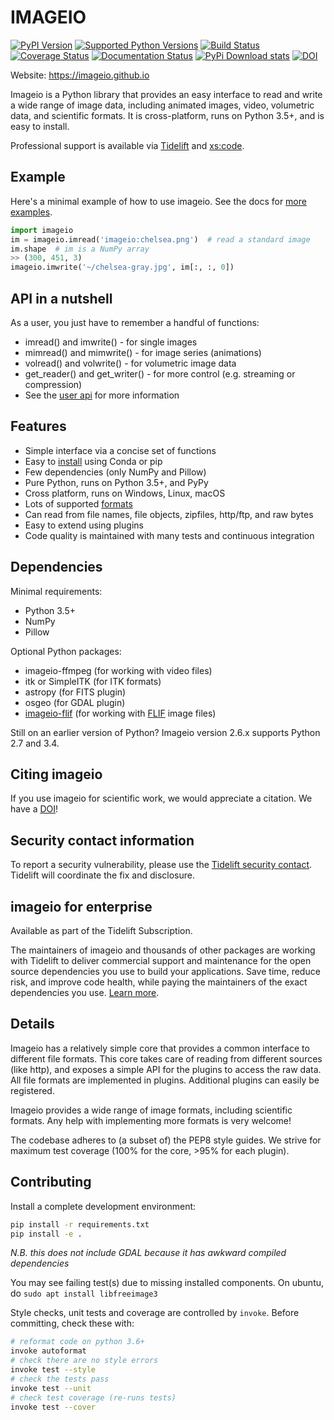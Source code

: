 # IMAGEIO

[![PyPI Version](https://img.shields.io/pypi/v/imageio.svg)](https://pypi.python.org/pypi/imageio/)
[![Supported Python Versions](https://img.shields.io/pypi/pyversions/imageio.svg)](https://pypi.python.org/pypi/imageio/)
[![Build Status](https://travis-ci.org/imageio/imageio.svg?branch=master)](https://travis-ci.org/imageio/imageio)
[![Coverage Status](https://coveralls.io/repos/github/imageio/imageio/badge.svg?branch=master)](https://coveralls.io/github/imageio/imageio?branch=master)
[![Documentation Status](https://readthedocs.org/projects/imageio/badge/?version=latest)](https://imageio.readthedocs.io)
[![PyPi Download stats](http://pepy.tech/badge/imageio)](http://pepy.tech/project/imageio)
[![DOI](https://zenodo.org/badge/DOI/10.5281/zenodo.4972048.svg)](https://doi.org/10.5281/zenodo.4972048)



Website: https://imageio.github.io

<!-- From below ends up on the website Keep this ---- DIVIDER ---- -->

<p class='summary'>
Imageio is a Python library that provides an easy interface to read and
write a wide range of image data, including animated images, video,
volumetric data, and scientific formats. It is cross-platform, runs on
Python 3.5+, and is easy to install.
</p>

<p>
    Professional support is available via <a href='https://tidelift.com/funding/github/pypi/imageio'>Tidelift</a> and <a href='https://xscode.com/almarklein/imageio'>xs:code</a>.
</p>

<h2>Example</h2>
Here's a minimal example of how to use imageio. See the docs for
<a href='https://imageio.readthedocs.io/en/stable/examples.html'>more examples</a>.

```python
import imageio
im = imageio.imread('imageio:chelsea.png')  # read a standard image
im.shape  # im is a NumPy array
>> (300, 451, 3)
imageio.imwrite('~/chelsea-gray.jpg', im[:, :, 0])
```

<h2>API in a nutshell</h2>
As a user, you just have to remember a handful of functions:

<ul>
    <li>imread() and imwrite() - for single images</li>
    <li>mimread() and mimwrite() - for image series (animations)</li>
    <li>volread() and volwrite() - for volumetric image data</li>
    <li>get_reader() and get_writer() - for more control (e.g. streaming or compression)</li>
    <li>See the <a href='https://imageio.readthedocs.io/en/stable/userapi.html'>user api</a> for more information</li>
</ul>


<h2>Features</h2>
<ul>
    <li>Simple interface via a concise set of functions</li>
    <li>Easy to <a href='https://imageio.readthedocs.io/en/stable/installation.html'>install</a> using Conda or pip</li>
    <li>Few dependencies (only NumPy and Pillow)</li>
    <li>Pure Python, runs on Python 3.5+, and PyPy</li>
    <li>Cross platform, runs on Windows, Linux, macOS</li>
    <li>Lots of supported <a href='https://imageio.readthedocs.io/en/stable/formats.html'>formats</a></li>
    <li>Can read from file names, file objects, zipfiles, http/ftp, and raw bytes</li>
    <li>Easy to extend using plugins</li>
    <li>Code quality is maintained with many tests and continuous integration</li>
</ul>


<h2>Dependencies</h2>

Minimal requirements:
<ul>
    <li>Python 3.5+</li>
    <li>NumPy</li>
    <li>Pillow</li>
</ul>

Optional Python packages:
<ul>
    <li>imageio-ffmpeg (for working with video files)</li>
    <li>itk or SimpleITK (for ITK formats)</li>
    <li>astropy (for FITS plugin)</li>
    <li>osgeo (for GDAL plugin)</li>
    <li><a href='https://codeberg.org/monilophyta/imageio-flif'>imageio-flif</a> (for working with <a href='https://github.com/FLIF-hub/FLIF'>FLIF</a> image files)</li>
</ul>

Still on an earlier version of Python? Imageio version 2.6.x supports Python 2.7 and 3.4.


<h2>Citing imageio</h2>
<p>
If you use imageio for scientific work, we would appreciate a citation.
We have a <a href='https://doi.org/10.5281/zenodo.1488561'>DOI</a>!
</p>


<h2>Security contact information</h2>

To report a security vulnerability, please use the
<a href='https://tidelift.com/security'>Tidelift security contact</a>.
Tidelift will coordinate the fix and disclosure.


<h2>imageio for enterprise</h2>

Available as part of the Tidelift Subscription.

The maintainers of imageio and thousands of other packages are working with Tidelift to deliver commercial support and maintenance for the open source dependencies you use to build your applications. Save time, reduce risk, and improve code health, while paying the maintainers of the exact dependencies you use.
<a href='https://tidelift.com/subscription/pkg/pypi-imageio?utm_source=pypi-imageio&utm_medium=referral&utm_campaign=readme'>Learn more</a>.


<h2>Details</h2>
<p>
Imageio has a relatively simple core that provides a common interface
to different file formats. This core takes care of reading from different
sources (like http), and exposes a simple API for the plugins to access
the raw data. All file formats are implemented in plugins. Additional
plugins can easily be registered.
</p><p>
Imageio provides a wide range of image formats, including scientific
formats. Any help with implementing more formats is very welcome!
</p><p>
The codebase adheres to (a subset of) the PEP8 style guides. We strive
for maximum test coverage (100% for the core, >95% for each plugin).
</p>


<h2>Contributing</h2>

<p>Install a complete development environment:</p>

```bash
pip install -r requirements.txt
pip install -e .
```

<p><i>N.B. this does not include GDAL because it has awkward compiled dependencies</i></p>

<p>You may see failing test(s) due to missing installed components.
On ubuntu, do <code>sudo apt install libfreeimage3</code></p>

<p>
Style checks, unit tests and coverage are controlled by <code>invoke</code>.
Before committing, check these with:</p>

```bash
# reformat code on python 3.6+
invoke autoformat
# check there are no style errors
invoke test --style
# check the tests pass
invoke test --unit
# check test coverage (re-runs tests)
invoke test --cover
```
